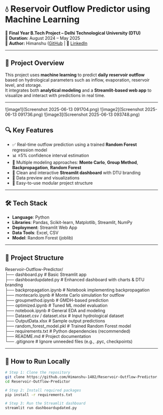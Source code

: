 # 💧 Reservoir Outflow Predictor using Machine Learning

📘 **Final Year B.Tech Project – Delhi Technological University (DTU)**  
📅 **Duration:** August 2024 – May 2025  
👤 **Author:** Himanshu ([GitHub](https://github.com/Himanshu-1402) | 🔗 [LinkedIn](https://www.linkedin.com/in/himanshu-saroha-07783122b)


---

## 📌 Project Overview

This project uses **machine learning** to predict **daily reservoir outflow** based on hydrological parameters such as inflow, evaporation, reservoir level, and storage.  
It integrates both **analytical modeling** and a **Streamlit-based web app** to visualize and interact with predictions in real time.

---

![image1](Screenshot 2025-06-13 091704.png)
![image2](Screenshot 2025-06-13 091736.png)
![image3](Screenshot 2025-06-13 093748.png)

## 🔍 Key Features

- ✅ Real-time outflow prediction using a trained **Random Forest** regression model  
- 📊 ±5% confidence interval estimation  
- 🧮 Multiple modeling approaches: **Monte Carlo**, **Group Method**, **Backpropagation**, **Random Forest**  
- 🎯 Clean and interactive **Streamlit dashboard** with DTU branding  
- 🧾 Data preview and visualizations  
- 📁 Easy-to-use modular project structure  

---

## 🛠 Tech Stack

- **Language**: Python  
- **Libraries**: Pandas, Scikit-learn, Matplotlib, Streamlit, NumPy  
- **Deployment**: Streamlit Web App  
- **Data Tools**: Excel, CSV  
- **Model**: Random Forest (joblib)

---

## 📂 Project Structure

Reservoir-Outflow-Predictor/ <br>
├── dashboard.py # Basic Streamlit app <br>
├── dashboardupdated.py # Enhanced dashboard with charts & DTU branding <br>
├── backpropagation.ipynb # Notebook implementing backpropagation <br>
├── montecarlo.ipynb # Monte Carlo simulation for outflow <br>
├── groupmethod.ipynb # GMDH-based prediction <br>
├── optimized.ipynb # Tuned ML model evaluation <br>
├── notebook.ipynb # General EDA and modeling <br>
├── Dataset.csv / dataset.xlsx # Input hydrological dataset <br>
├── OutputData.xlsx # Sample output predictions <br>
├── random_forest_model.pkl # Trained Random Forest model <br>
├── requirements.txt # Python dependencies (recommended) <br>
├── README.md # Project documentation <br>
└── .gitignore # Ignore unneeded files (e.g., .pyc, checkpoints)


---

## 🚀 How to Run Locally

```bash
# Step 1: Clone the repository
git clone https://github.com/Himanshu-1402/Reservoir-Outflow-Predictor.git
cd Reservoir-Outflow-Predictor

# Step 2: Install required packages
pip install -r requirements.txt

# Step 3: Run the Streamlit dashboard
streamlit run dashboardupdated.py
